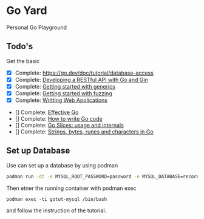 # Go Yard

Personal Go Playground

## Todo's

Get the basic
* [x] Complete: https://go.dev/doc/tutorial/database-access
* [x] Complete: [Developing a RESTful API with Go and Gin](https://go.dev/doc/tutorial/web-service-gin)
* [x] Complete: [Getting started with generics](https://go.dev/doc/tutorial/generics)
* [x] Complete: [Getting started with fuzzing](https://go.dev/doc/tutorial/fuzz)
* [x] Complete: [Writting Web Applications](https://go.dev/doc/articles/wiki/)
* [] Complete: [Effective Go](https://go.dev/doc/effective_go)
* [] Complete: [How to write Go code](https://go.dev/doc/code)
* [] Complete: [Go Slices: usage and internals](https://go.dev/blog/slices-intro)
* [] Complete: [Strings, bytes, runes and characters in Go](https://go.dev/blog/strings)

## Set up Database

Use can set up a database by using podman

```bash
podman run -dt -e MYSQL_ROOT_PASSWORD=password -e MYSQL_DATABASE=recordings --name gotut-mysql -p 3306:3306 docker.io/library/mysql
```

Then etner the running container with podman exec

```
podman exec -ti gotut-mysql /bin/bash
```

and follow the instruction of the tutorial.
